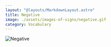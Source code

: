 ```yaml
---
layout: "@layouts/MarkdownLayout.astro"
title: Negative
image: ./assets/images-of-signs/negative.gif
category: Vocabulary
---
```


![Negative](@signs/negative.gif)
